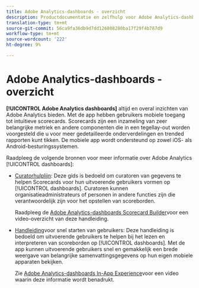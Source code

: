 ```yaml
---
title: Adobe Analytics-dashboards - overzicht
description: Productdocumentatie en zelfhulp voor Adobe Analytics-dashboards
translation-type: tm+mt
source-git-commit: 56ca9fa36db9d7dd126808280ba17f29f4b787d9
workflow-type: tm+mt
source-wordcount: '222'
ht-degree: 9%

---
```



# Adobe Analytics-dashboards - overzicht

**[!UICONTROL Adobe Analytics dashboards]** altijd en overal inzichten van Adobe Analytics bieden. Met de app hebben gebruikers mobiele toegang tot intuïtieve scorecards. Scorecards zijn een inzameling van zeer belangrijke metriek en andere componenten die in een tegellay-out worden voorgesteld die u voor meer gedetailleerde onderverdelingen en trended rapporten kunt tikken. De mobiele app wordt ondersteund op zowel iOS- als Android-besturingssystemen.

Raadpleeg de volgende bronnen voor meer informatie over Adobe Analytics [!UICONTROL dashboards]:

* [Curatorhulplijn](https://docs.adobe.com/content/help/en/analytics/analyze/mobapp/curator.html): Deze gids is bedoeld om curatoren van gegevens te helpen Scorecards voor hun uitvoerende gebruikers vormen op [!UICONTROL dashboards]. Curatoren kunnen organisatieadministrateurs of personen in andere functies zijn die verantwoordelijk zijn voor het opstellen van scoreborden.

   Raadpleeg de [Adobe Analytics-dashboards Scorecard Builder](https://docs.adobe.com/content/help/en/analytics-learn/tutorials/additional-tools/analytics-dashboards/adobe-analytics-dashboards-scorecard-builder.html)voor een video-overzicht van deze handleiding.


* [Handleiding](https://docs.adobe.com/content/help/en/analytics/analyze/mobapp/executive.html)voor snel starten van gebruikers: Deze handleiding is bedoeld om uitvoerende gebruikers te helpen bij het lezen en interpreteren van scoreborden op [!UICONTROL dashboards]. Met de app kunnen uitvoerende gebruikers snel en gemakkelijk een brede weergave van belangrijke samenvattingsgegevens op hun eigen mobiele apparaten bekijken.

   Zie [Adobe Analytics-dashboards In-App Experience](https://docs.adobe.com/content/help/en/analytics-learn/tutorials/additional-tools/analytics-dashboards/adobe-analytics-dashboards-in-app-experience.html)voor een video waarin deze informatie wordt benadrukt.